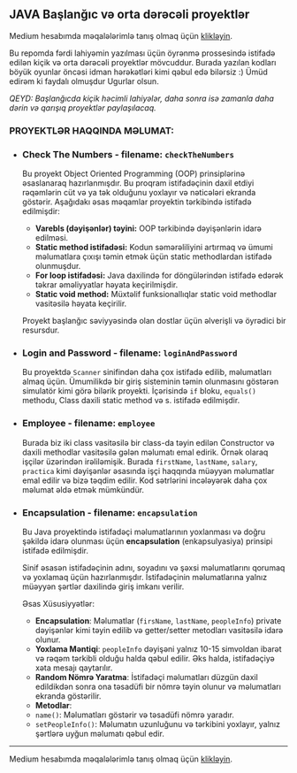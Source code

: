 ## JAVA Başlanğıc və orta dərəcəli proyektlər

Medium hesabımda məqalələrimlə tanış olmaq üçün [klikləyin](https://medium.com/@rasuljangirli).

Bu repomda fərdi lahiyəmin yazılması üçün öyrənmə prossesində istifadə edilən kiçik və orta dərəcəli proyektlər mövcuddur. Burada yazılan kodları böyük oyunlar öncəsi idman hərəkətləri kimi qəbul edə bilərsiz :) Ümüd edirəm ki faydalı olmuşdur Ugurlar olsun.

_QEYD: Başlanğıcda kiçik həcimli lahiyələr, daha sonra isə zamanla daha dərin və qarışıq proyektlər paylaşılacaq._

### PROYEKTLƏR HAQQINDA MƏLUMAT:

- ### Check The Numbers - filename: `checkTheNumbers`

  Bu proyekt Object Oriented Programming (OOP) prinsiplərinə əsaslanaraq hazırlanmışdır. Bu proqram istifadəçinin daxil etdiyi rəqəmlərin cüt və ya tək olduğunu yoxlayır və nəticələri ekranda göstərir. Aşağıdakı əsas məqamlar proyektin tərkibində istifadə edilmişdir:

  - **Varebls (dəyişənlər) təyini:** OOP tərkibində dəyişənlərin idarə edilməsi.
  - **Static method istifadəsi:** Kodun səmərəliliyini artırmaq və ümumi məlumatlara çıxışı təmin etmək üçün static methodlardan istifadə olunmuşdur.
  - **For loop istifadəsi:** Java daxilində for döngülərindən istifadə edərək təkrar əməliyyatlar həyata keçirilmişdir.
  - **Static void method:** Müxtəlif funksionallıqlar static void methodlar vasitəsilə həyata keçirilir.

  Proyekt başlanğıc səviyyəsində olan dostlar üçün əlverişli və öyrədici bir resursdur.

- ### Login and Password - filename: `loginAndPassword`

  Bu proyektdə `Scanner` sinifindən daha çox istifadə edilib, məlumatları almaq üçün. Ümumilikdə bir giriş sisteminin təmin olunmasını göstərən simulatör kimi görə bilərik proyekti. İçərisində `if` bloku, `equals()` methodu, Class daxili static method və s. istifadə edilmişdir.

- ### Employee - filename: `employee`

  Burada biz iki class vasitəsilə bir class-da təyin edilən Constructor və daxili methodlar vasitəsilə gələn məlumatı emal edirik. Örnək olaraq işçilər üzərindən irəliləmişik. Burada `firstName`, `lastName`, `salary`, `practica` kimi dəyişənlər əsasında işçi haqqında müəyyən məlumatlar emal edilir və bizə təqdim edilir. Kod sətrlərini incələyərək daha çox məlumat əldə etmək mümkündür.

- ### Encapsulation - filename: `encapsulation`

  Bu Java proyektində istifadəçi məlumatlarının yoxlanması və doğru şəkildə idarə olunması üçün **encapsulation** (enkapsulyasiya) prinsipi istifadə edilmişdir.

  Sinif əsasən istifadəçinin adını, soyadını və şəxsi məlumatlarını qorumaq və yoxlamaq üçün hazırlanmışdır. İstifadəçinin məlumatlarına yalnız müəyyən şərtlər daxilində giriş imkanı verilir.

  Əsas Xüsusiyyətlər:

  - **Encapsulation**: Məlumatlar (`firsName`, `lastName`, `peopleInfo`) private dəyişənlər kimi təyin edilib və getter/setter metodları vasitəsilə idarə olunur.
  - **Yoxlama Məntiqi**: `peopleInfo` dəyişəni yalnız 10-15 simvoldan ibarət və rəqəm tərkibli olduğu halda qəbul edilir. Əks halda, istifadəçiyə xəta mesajı qaytarılır.
  - **Random Nömrə Yaratma**: İstifadəçi məlumatları düzgün daxil edildikdən sonra ona təsadüfi bir nömrə təyin olunur və məlumatları ekranda göstərilir.
  - **Metodlar**:
  - `name()`: Məlumatları göstərir və təsadüfi nömrə yaradır.
  - `setPeopleInfo()`: Məlumatın uzunluğunu və tərkibini yoxlayır, yalnız şərtlərə uyğun məlumatı qəbul edir.




---

Medium hesabımda məqalələrimlə tanış olmaq üçün [klikləyin](https://medium.com/@rasuljangirli).
